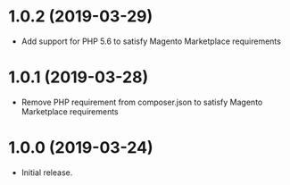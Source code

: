 # 1.0.2 (2019-03-29)

* Add support for PHP 5.6 to satisfy Magento Marketplace requirements

# 1.0.1 (2019-03-28)

* Remove PHP requirement from composer.json to satisfy Magento Marketplace requirements

# 1.0.0 (2019-03-24)

* Initial release.
